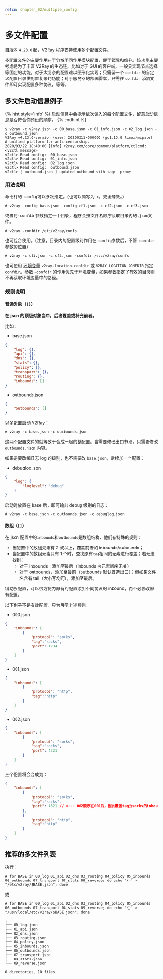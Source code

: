 ```yaml
---
refcn: chapter_02/multiple_config
---
```


# 多文件配置

自版本 `4.23.0` 起，V2Ray 程序支持使用多个配置文件。

多配置文件的主要作用在于分散不同作用模块配置，便于管理和维护。该功能主要考虑是为了丰富 V2Ray 的生态链，比如对于 GUI 的客户端，一般只实现节点选择等固定的功能，对于太复杂的配置难以图形化实现；只需留一个 `confdir` 的自定义配置目录供配置复杂的功能；对于服务器的部署脚本，只需往 `confdir` 添加文件即可实现配置多种协议，等等。

## 多文件启动信息例子

{% hint style='info' %}
启动信息中会提示依次读入的每个配置文件，留意启动信息是否符合你预设的顺序。
{% endhint %}

```shell
$ v2ray -c v2ray.json -c 00_base.json -c 01_info.json -c 02_log.json -c outbound.json
V2Ray v4.23.0-version (user) 20200311-000000 (go1.13.8 linux/mipsle)
A unified platform for anti-censorship.
2020/03/22 18:40:00 [Info] v2ray.com/core/common/platform/ctlcmd: <v2ctl message>
v2ctl> Read config:  00_base.json
v2ctl> Read config:  01_info.json
v2ctl> Read config:  02_log.json
v2ctl> Read config:  outbound.json
v2ctl> [ outbound.json ] updated outbound with tag:  proxy
```

### 用法说明

命令行的`-config`可以多次指定。（也可以简写为`-c`，完全等效。）

```plain
# v2ray -config base.json -config cf1.json -c cf2.json -c cf3.json
```

或者用`-confdir`参数指定一个目录，程序会按文件名顺序读取目录内的`.json`文件。

```plain
# v2ray -confdir /etc/v2ray/confs
```

也可组合使用。（注意，目录内的配置级别作用在`-config`参数后，不管`-confdir`参数的位置）

```plain
# v2ray -c cf1.json -c cf2.json -confdir /etc/v2ray/confs
```

也可使用 [环境变量](env.md#confdir) `v2ray.location.confdir` 或 `V2RAY_LOCATION_CONFDIR` 指定 `confdir`。参数 `-confdir` 的作用优先于环境变量，如果参数指定了有效的目录则不再读取环境变量中的路径。

### 规则说明

#### 普通对象（`{}`）

**在 json 的顶级对象当中，后者覆盖或补充前者。**

比如：

* base.json

```json
{
    "log": {},
    "api": {},
    "dns": {},
    "stats": {},
    "policy": {},
    "transport": {},
    "routing": {},
    "inbounds": []
}
```

* outbounds.json

```json
{
    "outbounds": []
}
```

以多配置启动 V2Ray：

```plain
# v2ray -c base.json -c outbounds.json
```

这两个配置文件的就等效于合成一起的整配置。当需要修改出口节点，只需要修改 `outbounds.json` 内容。

如果需要改编日志 log 的级别，也不需要改 `base.json`，后续加一个配置：

* debuglog.json

```json
{
    "log": {
        "loglevel": "debug"
    }
}
```

启动时放置在 base 后，即可输出 debug 级别的日志：

```plain
# v2ray -c base.json -c outbounds.json -c debuglog.json
```


#### 数组（`[]`）

在 json 配置中的`inbounds`和`outbounds`是数组结构，他们有特殊的规则：

* 当配置中的数组元素有 2 或以上，覆盖前者的 inbounds/oubounds；
* 当配置中的数组元素只有 1 个时，查找原有`tag`相同的元素进行覆盖；若无法找到：
  - 对于 inbounds，添加至最后（inbounds 内元素顺序无关）
  - 对于 outbounds，添加至最前（outbounds 默认首选出口）；但如果文件名含有 tail（大小写均可），添加至最后。

借助多配置，可以很方便为原有的配置添加不同协议的 inbound，而不必修改原有配置。

以下例子不是有效配置，只为展示上述规则。

* 000.json

```json
{
    "inbounds": [
        {
            "protocol": "socks",
            "tag":"socks",
            "port": 1234
        }
    ]
}
```

* 001.json

```json
{
    "inbounds": [
        {
            "protocol": "http",
            "tag":"http"
        }
    ]
}
```

* 002.json

```json
{
    "inbounds": [
        {
            "protocol": "socks",
            "tag":"socks",
            "port": 4321
        }
    ]
}
```

三个配置将会合成为：

```json
{
    "inbounds": [
        {
            "protocol": "socks",
            "tag":"socks",
            "port": 4321 // <--- 002顺序在000后，因此覆盖tag为socks的inbound端口为4321
        },
        {
            "protocol": "http",
            "tag":"http"
        }
    ]
}
```

## 推荐的多文件列表

执行：

```plain
# for BASE in 00_log 01_api 02_dns 03_routing 04_policy 05_inbounds 06_outbounds 07_transport 08_stats 09_reverse; do echo '{}' > "/etc/v2ray/$BASE.json"; done
```

或

```plain
# for BASE in 00_log 01_api 02_dns 03_routing 04_policy 05_inbounds 06_outbounds 07_transport 08_stats 09_reverse; do echo '{}' > "/usr/local/etc/v2ray/$BASE.json"; done
```

```plain
.
├── 00_log.json
├── 01_api.json
├── 02_dns.json
├── 03_routing.json
├── 04_policy.json
├── 05_inbounds.json
├── 06_outbounds.json
├── 07_transport.json
├── 08_stats.json
└── 09_reverse.json

0 directories, 10 files
```
